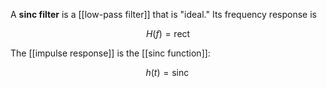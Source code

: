 A **sinc filter** is a [[low-pass filter]] that is "ideal." Its frequency response is

$$
H(f) = \mathsf{rect}
$$

The [[impulse response]] is the [[sinc function]]:

$$
h(t) = \operatorname{sinc}
$$